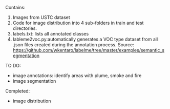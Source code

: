 Contains:
1. Images from USTC dataset
2. Code for image distribution into 4 sub-folders in train and test directories.
4. labels.txt: lists all annotated classes
3. lableme2voc.py:automatically generates a VOC type dataset from all .json files created during the annotation process. Source: https://github.com/wkentaro/labelme/tree/master/examples/semantic_segmentation

TO DO:
- image annotations: identify areas with plume, smoke and fire
- image segmentation

Completed:
- image distribution
